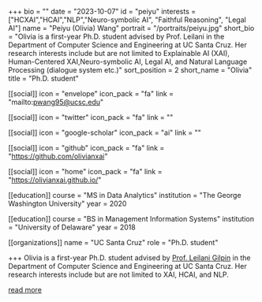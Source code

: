 +++
bio = ""
date = "2023-10-07"
id = "peiyu"
interests = ["HCXAI","HCAI","NLP","Neuro-symbolic AI", "Faithful Reasoning", "Legal AI"]
name = "Peiyu (Olivia) Wang"
portrait = "/portraits/peiyu.jpg"
short_bio = "Olivia is a first-year Ph.D. student advised by Prof. Leilani in the Department of Computer Science and Engineering at UC Santa Cruz. Her research interests include but are not limited to Explainable AI (XAI), Human-Centered XAI,Neuro-symbolic AI, Legal AI, and Natural Language Processing (dialogue system etc.)"
sort_position = 2
short_name = "Olivia"
title = "Ph.D. student"

[[social]]
    icon = "envelope"
    icon_pack = "fa"
    link = "mailto:pwang95@ucsc.edu"

[[social]]
    icon = "twitter"
    icon_pack = "fa"
    link = ""

[[social]]
    icon = "google-scholar"
    icon_pack = "ai"
    link = ""

[[social]]
    icon = "github"
    icon_pack = "fa"
    link = "https://github.com/olivianxai"

[[social]]
    icon = "home"
    icon_pack = "fa"
    link = "https://olivianxai.github.io/"


[[education]]
    course = "MS in Data Analytics"
    institution = "The George Washington University"
    year = 2020

[[education]]
    course = "BS in Management Information Systems"
    institution = "University of Delaware"
    year = 2018
        
[[organizations]]
    name = "UC Santa Cruz"
    role = "Ph.D. student"

+++
Olivia is a first-year Ph.D. student advised by [Prof. Leilani Gilpin](../leilani/) in the Department of Computer Science and Engineering at UC Santa Cruz. Her research interests include but are not limited to XAI, HCAI, and NLP.

[read more](https://olivianxai.github.io/)

